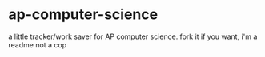# ap-computer-science
a little tracker/work saver for AP computer science.
fork it if you want, i'm a readme not a cop

